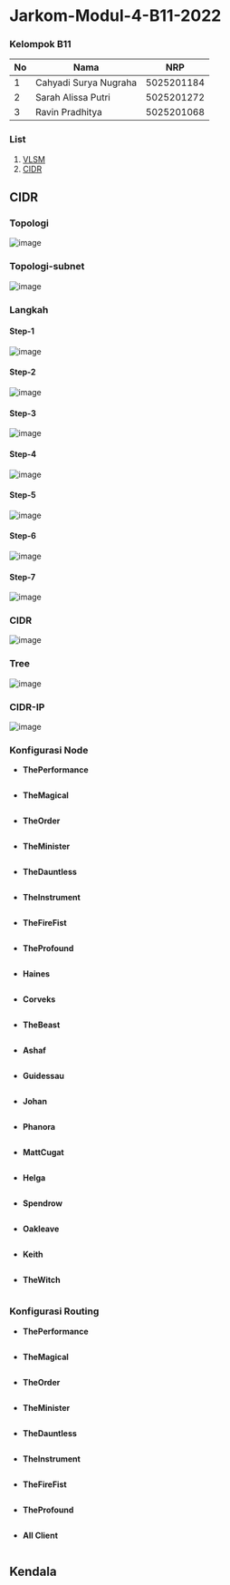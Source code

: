 # Jarkom-Modul-4-B11-2022

### Kelompok B11

| **No** | **Nama**              | **NRP**    |
| ------ | --------------------- | ---------- |
| 1      | Cahyadi Surya Nugraha | 5025201184 |
| 2      | Sarah Alissa Putri    | 5025201272 |
| 3      | Ravin Pradhitya       | 5025201068 |

### List

1. [VLSM](#VLSM)
2. [CIDR](#CIDR)

## CIDR

### Topologi

![image](https://raw.githubusercontent.com/Chroax/Jarkom-Modul-4-B11-2022/main/image/CIDR/topologi.PNG)

### Topologi-subnet

![image](https://raw.githubusercontent.com/Chroax/Jarkom-Modul-4-B11-2022/main/image/CIDR/topologi-subnet.PNG)

### Langkah

#### Step-1

![image](https://raw.githubusercontent.com/Chroax/Jarkom-Modul-4-B11-2022/main/image/CIDR/Step/step-1.PNG)

#### Step-2
![image](https://raw.githubusercontent.com/Chroax/Jarkom-Modul-4-B11-2022/main/image/CIDR/Step/step-2.PNG)

#### Step-3
![image](https://raw.githubusercontent.com/Chroax/Jarkom-Modul-4-B11-2022/main/image/CIDR/Step/step-3.PNG)

#### Step-4
![image](https://raw.githubusercontent.com/Chroax/Jarkom-Modul-4-B11-2022/main/image/CIDR/Step/step-4.PNG)

#### Step-5
![image](https://raw.githubusercontent.com/Chroax/Jarkom-Modul-4-B11-2022/main/image/CIDR/Step/step-5.PNG)

#### Step-6
![image](https://raw.githubusercontent.com/Chroax/Jarkom-Modul-4-B11-2022/main/image/CIDR/Step/step-6.PNG)

#### Step-7
![image](https://raw.githubusercontent.com/Chroax/Jarkom-Modul-4-B11-2022/main/image/CIDR/Step/step-7.PNG)

### CIDR

![image](https://raw.githubusercontent.com/Chroax/Jarkom-Modul-4-B11-2022/main/image/CIDR/CIDR.PNG)

### Tree

![image](https://raw.githubusercontent.com/Chroax/Jarkom-Modul-4-B11-2022/main/image/CIDR/tree.png)

### CIDR-IP

![image](https://raw.githubusercontent.com/Chroax/Jarkom-Modul-4-B11-2022/main/image/CIDR/topologi.PNG)

### Konfigurasi Node
- **ThePerformance**
    ```

    ```

- **TheMagical**
    ```

    ```

- **TheOrder**
    ```

    ```

- **TheMinister**
    ```

    ```

- **TheDauntless**
    ```

    ```

- **TheInstrument**
    ```

    ```

- **TheFireFist**
    ```

    ```

- **TheProfound**
    ```

    ```

- **Haines**
    ```

    ```

- **Corveks**
    ```

    ```

- **TheBeast**
    ```

    ```

- **Ashaf**
    ```

    ```

- **Guidessau**
    ```

    ```

- **Johan**
    ```

    ```

- **Phanora**
    ```

    ```

- **MattCugat**
    ```

    ```

- **Helga**
    ```

    ```

- **Spendrow**
    ```

    ```

- **Oakleave**
    ```

    ```

- **Keith**
    ```

    ```

- **TheWitch**
    ```

    ```

### Konfigurasi Routing

- **ThePerformance**
    ```

    ```

- **TheMagical**
    ```

    ```

- **TheOrder**
    ```

    ```

- **TheMinister**
    ```

    ```

- **TheDauntless**
    ```

    ```

- **TheInstrument**
    ```

    ```

- **TheFireFist**
    ```

    ```

- **TheProfound**
    ```

    ```

- **All Client**
    ```

    ```

## Kendala
